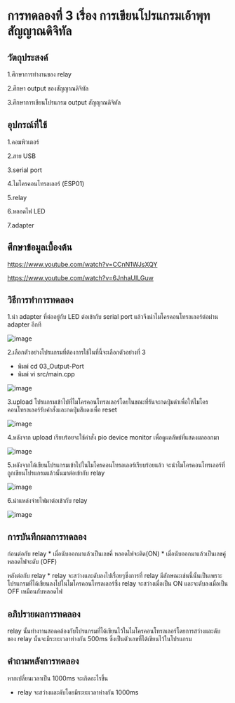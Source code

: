 # การทดลองที่ 3 เรื่อง การเขียนโปรแกรมเอ้าพุทสัญญาณดิจิทัล
## วัตถุประสงค์
1.ศึกษาการทำงานของ relay 

2.ศึกษา output ของสัญญาณดิจิทัล

3.ศึกษาการเขียนโปรแกรม output สัญญาณดิจิทัล

## อุปกรณ์ที่ใช้

1.คอมพิวเตอร์

2.สาย USB

3.serial port

4.ไมโครคอนโทรลเลอร์ (ESP01)

5.relay

6.หลอดไฟ LED 

7.adapter 

## ศึกษาข้อมูลเบื้องต้น
https://www.youtube.com/watch?v=CCnN1WJsXQY

https://www.youtube.com/watch?v=6JnhaUILGuw

## วิธีการทำการทดลอง

1.นำ adapter ที่ต่ออยู่กับ LED ต่อเข้ากับ serial port แล้วจึงนำไมโครคอนโทรลเลอร์ต่อผ่าน adapter อีกที

![image](https://user-images.githubusercontent.com/80881680/112372159-03f13800-8d12-11eb-97db-4c7469de1e02.png)

2.เลือกตัวอย่างโปรแกรมที่ต้องการใช้ในที่นี้จะเลือกตัวอย่างที่ 3

  * พิมพ์ cd 03_Output-Port
  * พิมพ์ vi src/main.cpp

![image](https://user-images.githubusercontent.com/80881680/112372755-c50fb200-8d12-11eb-868e-a71988fc6bd9.png)

3.upload โปรแกรมเข้าไปที่ไมโครคอนโทรลเลอร์โดยในขณะที่รันจะกดปุ่มดำเพื่อให้ไมโครคอนโทรลเลอร์รับคำสั่งและกดปุ่มสีแดงเพื่อ reset

![image](https://user-images.githubusercontent.com/80881680/112373001-1324b580-8d13-11eb-98ab-aa1925fd4deb.png)

4.หลังจาก upload เรียบร้อยจะใช้คำสั่ง pio device monitor เพื่อดูผลลัพธ์ที่แสดงผลออกมา

![image](https://user-images.githubusercontent.com/80881680/112373109-2d5e9380-8d13-11eb-879e-6de8fe66bcc0.png)

5.หลังจากได้เขียนโปรแกรมเข้าไปในไมโครคอนโทรลเลอร์เรียบร้อยแล้ว จะนำไมโครคอนโทรเลอร์ที่ถูกเขียนโปรแกรมแล้วนั้นมาต่อเข้ากับ relay 

![image](https://user-images.githubusercontent.com/80881680/112373662-c9889a80-8d13-11eb-9fb6-a852b6d7fe1c.png)

6.นำแหล่งจ่ายไฟมาต่อเข้ากับ relay 

![image](https://user-images.githubusercontent.com/80881680/112373866-03f23780-8d14-11eb-8fbd-aec26c49e8e4.png)

## การบันทึกผลการทดลอง
  ก่อนต่อกับ relay 
    * เมื่อนับออกมาแล้วเป็นเลขคี่ หลอดไฟจะติด(ON)
    * เมื่อนับออกมาแล้วเป็นเลขคู่ หลอดไฟจะดับ (OFF)
   
  หลังต่อกับ relay 
    * relay จะสว่างและดับลงไปเรื่อยๆซึ่งการที่ relay มีลักษณะเช่นนี้นั้นเป็นเพราะโปรแกรมที่ได้เขียนลงไปในไมโครคอนโทรลเลอร์ซึ่ง relay จะสว่างเมื่อเป็น ON และจะดับลงเมื่อเป็น OFF เหมือนกับหลอดไฟ

## อภิปรายผลการทดลอง
  relay นั้นทำงาานสอดคล้องกับโปรแกรมที่ได้เขียนไว้ในไมโครคอนโทรลเลอร์โดยการสว่างและดับของ relay นั้นจะมีระยะเวลาห่างกัน 500ms ซึ่งเป็นตัวเลขที่ได้เขียนไว้ในโปรแกรม
  
## คำถามหลังการทดลอง
หากเปลี่ยนเวลาเป็น 1000ms จะเกิดอะไรขึ้น
  - relay จะสว่างและดับโดยมีระยะเวลาห่างกัน 1000ms


